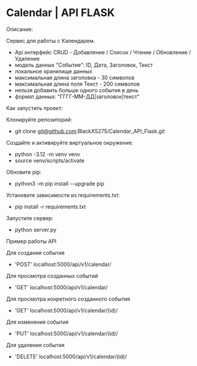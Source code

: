 # Calendar | API FLASK

Описание:

Сервис для работы с Календарем.
- Api интерфейс CRUD - Добавление / Список / Чтение / Обновление / Удаление
- модель данных "Событие": ID, Дата, Заголовок, Текст
- локальное хранилище данных
- максимальная длина заголовка - 30 символов
- максимальная длина поля Текст - 200 символов
- нельзя добавить больше одного события в день
- формат данных: "ГГГГ-ММ-ДД|заголовок|текст"


Как запустить проект:

Клонируйте репозиторий:
- git clone git@github.com:BlackXS275/Calendar_API_Flask.git

Создайте и активируйте виртуальное окружение:
- python -3.12 -m venv venv
- source venv/scripts/activate

Обновите pip:
- python3 -m pip install --upgrade pip

Установите зависимости из requirements.txt:
- pip install -r requirements.txt

Запустите сервер:
- python server.py


Пример работы API

Для создания события 
- 'POST' localhost:5000/api/v1/calendar/

Для просмотра созданных событий 
- 'GET' localhost:5000/api/v1/calendar/

Для просмотра конретного созданного события 
- 'GET' localhost:5000/api/v1/calendar/(id)/

Для изменения события 
- 'PUT' localhost:5000/api/v1/calendar/(id)/

Для удаления события 
- 'DELETE' localhost:5000/api/v1/calendar/(id)/
